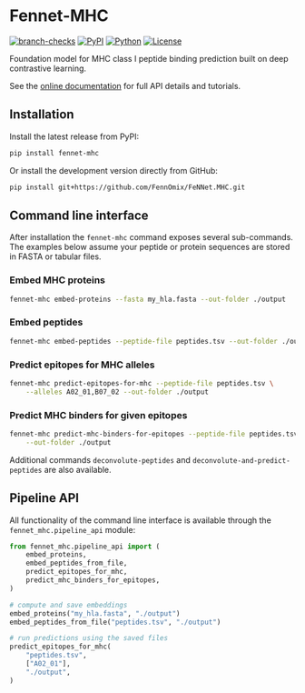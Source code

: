 # Fennet-MHC

[![branch-checks](https://github.com/FennOmix/FeNNet.MHC/actions/workflows/branch-checks.yml/badge.svg)](https://github.com/FennOmix/FeNNet.MHC/actions/workflows/branch-checks.yml)
[![PyPI](https://img.shields.io/pypi/v/fennet-mhc.svg)](https://pypi.org/project/fennet-mhc/)
[![Python](https://img.shields.io/pypi/pyversions/fennet-mhc.svg)](https://pypi.org/project/fennet-mhc/)
[![License](https://img.shields.io/github/license/FennOmix/FeNNet.MHC.svg)](./LICENSE)

Foundation model for MHC class I peptide binding prediction built on deep contrastive learning.

See the [online documentation](https://fennet.mhc.readthedocs.io/en/latest) for
full API details and tutorials.

## Installation

Install the latest release from PyPI:

```bash
pip install fennet-mhc
```

Or install the development version directly from GitHub:

```bash
pip install git+https://github.com/FennOmix/FeNNet.MHC.git
```

## Command line interface

After installation the `fennet-mhc` command exposes several sub-commands.  The examples below assume your peptide or protein sequences are stored in FASTA or tabular files.

### Embed MHC proteins

```bash
fennet-mhc embed-proteins --fasta my_hla.fasta --out-folder ./output
```

### Embed peptides

```bash
fennet-mhc embed-peptides --peptide-file peptides.tsv --out-folder ./output
```

### Predict epitopes for MHC alleles

```bash
fennet-mhc predict-epitopes-for-mhc --peptide-file peptides.tsv \
    --alleles A02_01,B07_02 --out-folder ./output
```

### Predict MHC binders for given epitopes

```bash
fennet-mhc predict-mhc-binders-for-epitopes --peptide-file peptides.tsv \
    --out-folder ./output
```

Additional commands `deconvolute-peptides` and `deconvolute-and-predict-peptides` are also available.

## Pipeline API

All functionality of the command line interface is available through the `fennet_mhc.pipeline_api` module:

```python
from fennet_mhc.pipeline_api import (
    embed_proteins,
    embed_peptides_from_file,
    predict_epitopes_for_mhc,
    predict_mhc_binders_for_epitopes,
)

# compute and save embeddings
embed_proteins("my_hla.fasta", "./output")
embed_peptides_from_file("peptides.tsv", "./output")

# run predictions using the saved files
predict_epitopes_for_mhc(
    "peptides.tsv",
    ["A02_01"],
    "./output",
)
```
